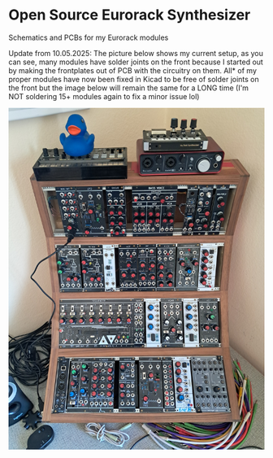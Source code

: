 # Open Source Eurorack Synthesizer

Schematics and PCBs for my Eurorack modules

Update from 10.05.2025: The picture below shows my current setup, as you can see, many modules have solder joints on the front because I started out by making the frontplates out of PCB with the circuitry on them. All* of my proper modules have now been fixed in Kicad to be free of solder joints on the front but the image below will remain the same for a LONG time (I'm NOT soldering 15+ modules again to fix a minor issue lol)

![](https://raw.githubusercontent.com/Fihdi/Eurorack/refs/heads/main/PersonalSetup.jpg)

